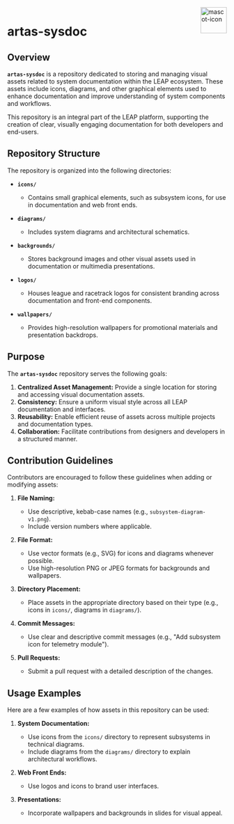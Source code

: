 <a href="https://aimeos.org/">
    <img src="https://bfr-leap.github.io/artas-sysdoc/icons/artas-sysdoc.webp" alt="mascot-icon" title="artas-sysdoc" align="right" height="60" />
</a>

# artas-sysdoc

## Overview

**`artas-sysdoc`** is a repository dedicated to storing and managing visual assets related to system documentation within the LEAP ecosystem. These assets include icons, diagrams, and other graphical elements used to enhance documentation and improve understanding of system components and workflows.

This repository is an integral part of the LEAP platform, supporting the creation of clear, visually engaging documentation for both developers and end-users.

## Repository Structure

The repository is organized into the following directories:

- **`icons/`**
  - Contains small graphical elements, such as subsystem icons, for use in documentation and web front ends.

- **`diagrams/`**
  - Includes system diagrams and architectural schematics.

- **`backgrounds/`**
  - Stores background images and other visual assets used in documentation or multimedia presentations.

- **`logos/`**
  - Houses league and racetrack logos for consistent branding across documentation and front-end components.

- **`wallpapers/`**
  - Provides high-resolution wallpapers for promotional materials and presentation backdrops.

## Purpose

The **`artas-sysdoc`** repository serves the following goals:

1. **Centralized Asset Management:** Provide a single location for storing and accessing visual documentation assets.
2. **Consistency:** Ensure a uniform visual style across all LEAP documentation and interfaces.
3. **Reusability:** Enable efficient reuse of assets across multiple projects and documentation types.
4. **Collaboration:** Facilitate contributions from designers and developers in a structured manner.

## Contribution Guidelines

Contributors are encouraged to follow these guidelines when adding or modifying assets:

1. **File Naming:**
   - Use descriptive, kebab-case names (e.g., `subsystem-diagram-v1.png`).
   - Include version numbers where applicable.

2. **File Format:**
   - Use vector formats (e.g., SVG) for icons and diagrams whenever possible.
   - Use high-resolution PNG or JPEG formats for backgrounds and wallpapers.

3. **Directory Placement:**
   - Place assets in the appropriate directory based on their type (e.g., icons in `icons/`, diagrams in `diagrams/`).

4. **Commit Messages:**
   - Use clear and descriptive commit messages (e.g., "Add subsystem icon for telemetry module").

5. **Pull Requests:**
   - Submit a pull request with a detailed description of the changes.

## Usage Examples

Here are a few examples of how assets in this repository can be used:

1. **System Documentation:**
   - Use icons from the `icons/` directory to represent subsystems in technical diagrams.
   - Include diagrams from the `diagrams/` directory to explain architectural workflows.

2. **Web Front Ends:**
   - Use logos and icons to brand user interfaces.

3. **Presentations:**
   - Incorporate wallpapers and backgrounds in slides for visual appeal.
